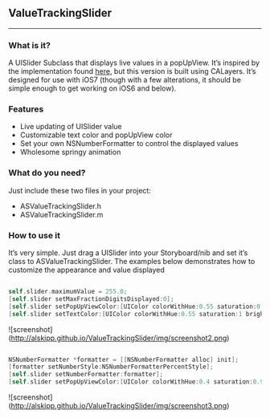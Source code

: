 ## ValueTrackingSlider
----
### What is it?
A UISlider Subclass that displays live values in a popUpView. It’s inspired by the implementation found [here](https://github.com/mneuwert/iOS-Custom-Controls), but this version is built using CALayers.
It’s designed for use with iOS7 (though with a few alterations, it should be simple enough to get working on iOS6 and below).

### Features

* Live updating of UISlider value
* Customizable text color and popUpView color
* Set your own NSNumberFormatter to control the displayed values
* Wholesome springy animation

### What do you need?
Just include these two files in your project:

* ASValueTrackingSlider.h
* ASValueTrackingSlider.m

### How to use it

It’s very simple. Just drag a UISlider into your Storyboard/nib and set it’s class to ASValueTrackingSlider.
The examples below demonstrates how to customize the appearance and value displayed
```objective-c

self.slider.maximumValue = 255.0;
[self.slider setMaxFractionDigitsDisplayed:0];
[self.slider setPopUpViewColor:[UIColor colorWithHue:0.55 saturation:0.5 brightness:0.9 alpha:0.8]];
[self.slider setTextColor:[UIColor colorWithHue:0.55 saturation:1 brightness:0.4 alpha:1]];
```

![screenshot] (http://alskipp.github.io/ValueTrackingSlider/img/screenshot2.png)


```objective-c

NSNumberFormatter *formatter = [[NSNumberFormatter alloc] init];
[formatter setNumberStyle:NSNumberFormatterPercentStyle];
[self.slider setNumberFormatter:formatter];
[self.slider setPopUpViewColor:[UIColor colorWithHue:0.4 saturation:0.9 brightness:0.7 alpha:1]];

```

![screenshot] (http://alskipp.github.io/ValueTrackingSlider/img/screenshot3.png)

